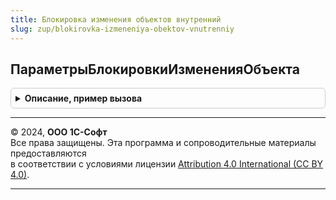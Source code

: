 ```yaml
---
title: Блокировка изменения объектов внутренний
slug: zup/blokirovka-izmeneniya-obektov-vnutrenniy
---
```



## ПараметрыБлокировкиИзмененияОбъекта
<details style="margin: 1em 0; padding: 0.5em; border: 1px solid #ccc; border-radius: 6px;">

<summary style="font-weight: bold; cursor: pointer;">Описание, пример вызова</summary>

```bsl

Функция ПараметрыБлокировкиИзмененияОбъекта(СсылкаНаОбъект, УправляемаяФорма) Экспорт
```

Пример вызова
```bsl
Результат = БлокировкаИзмененияОбъектовВнутренний.ПараметрыБлокировкиИзмененияОбъекта(СсылкаНаОбъект, УправляемаяФорма) 
```
</details>

---

© 2024, **ООО 1С-Софт**  
Все права защищены. Эта программа и сопроводительные материалы предоставляются  
в соответствии с условиями лицензии [Attribution 4.0 International (CC BY 4.0)](https://creativecommons.org/licenses/by/4.0/legalcode).

---
